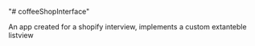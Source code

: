 "# coffeeShopInterface" 

An app created for a shopify interview, implements a custom extanteble listview


